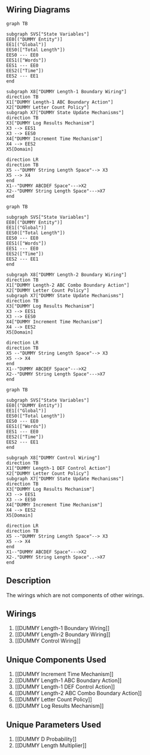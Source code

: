 ## Wiring Diagrams

```mermaid
graph TB

subgraph SVS["State Variables"]
EE0[("DUMMY Entity")]
EE1[("Global")]
EES0(["Total Length"])
EES0 --- EE0
EES1(["Words"])
EES1 --- EE0
EES2(["Time"])
EES2 --- EE1
end

subgraph X8["DUMMY Length-1 Boundary Wiring"]
direction TB
X1["DUMMY Length-1 ABC Boundary Action"]
X2["DUMMY Letter Count Policy"]
subgraph X7["DUMMY State Update Mechanisms"]
direction TB
X3["DUMMY Log Results Mechanism"]
X3 --> EES1
X3 --> EES0
X4["DUMMY Increment Time Mechanism"]
X4 --> EES2
X5[Domain]

direction LR
direction TB
X5 --"DUMMY String Length Space"--> X3
X5 --> X4
end
X1--"DUMMY ABCDEF Space"--->X2
X2--"DUMMY String Length Space"--->X7
end
```

```mermaid
graph TB

subgraph SVS["State Variables"]
EE0[("DUMMY Entity")]
EE1[("Global")]
EES0(["Total Length"])
EES0 --- EE0
EES1(["Words"])
EES1 --- EE0
EES2(["Time"])
EES2 --- EE1
end

subgraph X8["DUMMY Length-2 Boundary Wiring"]
direction TB
X1["DUMMY Length-2 ABC Combo Boundary Action"]
X2["DUMMY Letter Count Policy"]
subgraph X7["DUMMY State Update Mechanisms"]
direction TB
X3["DUMMY Log Results Mechanism"]
X3 --> EES1
X3 --> EES0
X4["DUMMY Increment Time Mechanism"]
X4 --> EES2
X5[Domain]

direction LR
direction TB
X5 --"DUMMY String Length Space"--> X3
X5 --> X4
end
X1--"DUMMY ABCDEF Space"--->X2
X2--"DUMMY String Length Space"--->X7
end
```

```mermaid
graph TB

subgraph SVS["State Variables"]
EE0[("DUMMY Entity")]
EE1[("Global")]
EES0(["Total Length"])
EES0 --- EE0
EES1(["Words"])
EES1 --- EE0
EES2(["Time"])
EES2 --- EE1
end

subgraph X8["DUMMY Control Wiring"]
direction TB
X1["DUMMY Length-1 DEF Control Action"]
X2["DUMMY Letter Count Policy"]
subgraph X7["DUMMY State Update Mechanisms"]
direction TB
X3["DUMMY Log Results Mechanism"]
X3 --> EES1
X3 --> EES0
X4["DUMMY Increment Time Mechanism"]
X4 --> EES2
X5[Domain]

direction LR
direction TB
X5 --"DUMMY String Length Space"--> X3
X5 --> X4
end
X1--"DUMMY ABCDEF Space"--->X2
X2-."DUMMY String Length Space"..->X7
end
```

## Description

The wirings which are not components of other wirings.
## Wirings
1. [[DUMMY Length-1 Boundary Wiring]]
2. [[DUMMY Length-2 Boundary Wiring]]
3. [[DUMMY Control Wiring]]

## Unique Components Used
1. [[DUMMY Increment Time Mechanism]]
2. [[DUMMY Length-1 ABC Boundary Action]]
3. [[DUMMY Length-1 DEF Control Action]]
4. [[DUMMY Length-2 ABC Combo Boundary Action]]
5. [[DUMMY Letter Count Policy]]
6. [[DUMMY Log Results Mechanism]]

## Unique Parameters Used
1. [[DUMMY D Probability]]
2. [[DUMMY Length Multiplier]]

